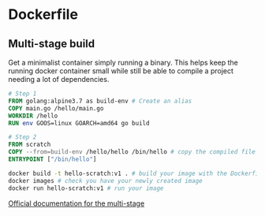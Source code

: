 # Dockerfile

## Multi-stage build

Get a minimalist container simply running a binary. This helps keep the running docker container small while still be able to compile a project needing a lot of dependencies.

```dockerfile
# Step 1
FROM golang:alpine3.7 as build-env # Create an alias
COPY main.go /hello/main.go
WORKDIR /hello
RUN env GOOS=linux GOARCH=amd64 go build

# Step 2
FROM scratch
COPY --from=build-env /hello/hello /bin/hello # copy the compiled file from the build-env image
ENTRYPOINT ["/bin/hello"]
```

```bash
docker build -t hello-scratch:v1 . # build your image with the Dockerfile in the current directory
docker images # check you have your newly created image
docker run hello-scratch:v1 # run your image
```

[Official documentation for the multi-stage](https://docs.docker.com/build/building/multi-stage/)